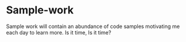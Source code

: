 # Sample-work
Sample work will contain an abundance of code samples motivating me each day to learn more.
Is it time, Is it time?

